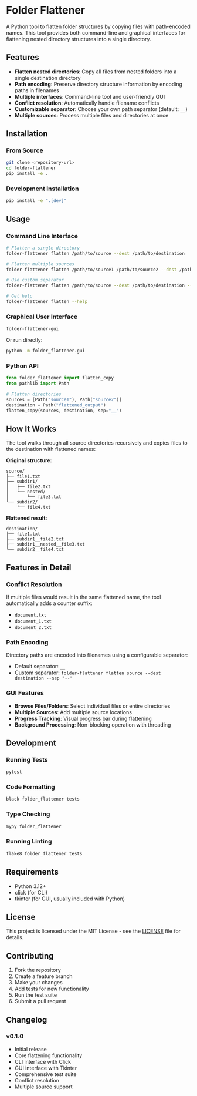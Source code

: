 # Folder Flattener

A Python tool to flatten folder structures by copying files with path-encoded names. This tool provides both command-line and graphical interfaces for flattening nested directory structures into a single directory.

## Features

- **Flatten nested directories**: Copy all files from nested folders into a single destination directory
- **Path encoding**: Preserve directory structure information by encoding paths in filenames
- **Multiple interfaces**: Command-line tool and user-friendly GUI
- **Conflict resolution**: Automatically handle filename conflicts
- **Customizable separator**: Choose your own path separator (default: `__`)
- **Multiple sources**: Process multiple files and directories at once

## Installation

### From Source

```bash
git clone <repository-url>
cd folder-flattener
pip install -e .
```

### Development Installation

```bash
pip install -e ".[dev]"
```

## Usage

### Command Line Interface

```bash
# Flatten a single directory
folder-flattener flatten /path/to/source --dest /path/to/destination

# Flatten multiple sources
folder-flattener flatten /path/to/source1 /path/to/source2 --dest /path/to/destination

# Use custom separator
folder-flattener flatten /path/to/source --dest /path/to/destination --sep "--"

# Get help
folder-flattener flatten --help
```

### Graphical User Interface

```bash
folder-flattener-gui
```

Or run directly:

```bash
python -m folder_flattener.gui
```

### Python API

```python
from folder_flattener import flatten_copy
from pathlib import Path

# Flatten directories
sources = [Path("source1"), Path("source2")]
destination = Path("flattened_output")
flatten_copy(sources, destination, sep="__")
```

## How It Works

The tool walks through all source directories recursively and copies files to the destination with flattened names:

**Original structure:**
```
source/
├── file1.txt
├── subdir1/
│   ├── file2.txt
│   └── nested/
│       └── file3.txt
└── subdir2/
    └── file4.txt
```

**Flattened result:**
```
destination/
├── file1.txt
├── subdir1__file2.txt
├── subdir1__nested__file3.txt
└── subdir2__file4.txt
```

## Features in Detail

### Conflict Resolution
If multiple files would result in the same flattened name, the tool automatically adds a counter suffix:
- `document.txt`
- `document_1.txt`
- `document_2.txt`

### Path Encoding
Directory paths are encoded into filenames using a configurable separator:
- Default separator: `__`
- Custom separator: `folder-flattener flatten source --dest destination --sep "--"`

### GUI Features
- **Browse Files/Folders**: Select individual files or entire directories
- **Multiple Sources**: Add multiple source locations
- **Progress Tracking**: Visual progress bar during flattening
- **Background Processing**: Non-blocking operation with threading

## Development

### Running Tests

```bash
pytest
```

### Code Formatting

```bash
black folder_flattener tests
```

### Type Checking

```bash
mypy folder_flattener
```

### Running Linting

```bash
flake8 folder_flattener tests
```

## Requirements

- Python 3.12+
- click (for CLI)
- tkinter (for GUI, usually included with Python)

## License

This project is licensed under the MIT License - see the [LICENSE](LICENSE) file for details.

## Contributing

1. Fork the repository
2. Create a feature branch
3. Make your changes
4. Add tests for new functionality
5. Run the test suite
6. Submit a pull request

## Changelog

### v0.1.0
- Initial release
- Core flattening functionality
- CLI interface with Click
- GUI interface with Tkinter
- Comprehensive test suite
- Conflict resolution
- Multiple source support
